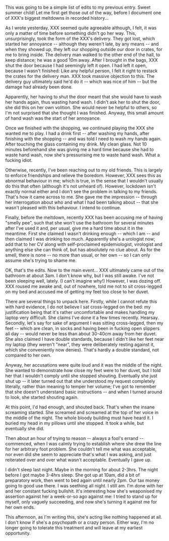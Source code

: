 This was going to be a simple list of edits to my previous entry. Sweet
summer child! Let me first get those out of the way, before I document
one of XXX's biggest meltdowns in recorded history...

As I wrote yesterday, XXX seemed quite agreeable although, I felt, it
was only a matter of time before something didn't go her way. This,
unsurprisingly, took the form of the XXX's delivery. They got lost,
which started her annoyance -- although they weren't late, by any means
-- and when they showed up, they left our shopping outside our door in
crates, for me to bring inside. The delivery man walked to the other end
of the hall, to keep distance; he was a good 10m away. After I brought
in the bags, XXX shut the door because I had seemingly left it open. I
had left it open, because I wasn't finished: Like any helpful person, I
felt it right to restack the crates for the delivery man. XXX took
massive objection to this. The delivery guy ultimately said he'd do it
-- which was nice of him -- but the damage had already been done.

Apparently, her having to shut the door meant that she would have to
wash her hands again, thus wasting hand wash. I didn't ask her to shut
the door, she did this on her own volition. She would never be helpful
to others, so I'm not surprised that she thought I was finished. Anyway,
this small amount of hand wash was the start of her annoyance.

Once we finished with the shopping, we continued playing the XXX she
wanted me to play. I had a drink first -- after washing my hands, after
finishing with the shopping -- and was told I need to wash my hands
again. After touching the glass containing my drink. My clean glass. Not
10 minutes beforehand she was giving me a hard time because she had to
waste hand wash, now she's pressurising me to waste hand wash. What a
fucking idiot.

Otherwise, recently, I've been reaching out to my old friends. This is
largely to enforce friendships and relieve the boredom. However, XXX
sees this as abnormal behaviour in me; which is true, in the sense that
I wouldn't usually do this that often (although it's not unheard of).
However, lockdown isn't exactly normal either and I don't see the
problem in talking to my friends. That's how it came across to me. She
gave me the impression -- through her interrogation about who and what I
had been talking about -- that she wasn't pleased with this behaviour. I
intend to continue.

Finally, before the meltdown, recently XXX has been accusing me of
having "smelly pee", such that she won't use the bathroom for several
minutes after I've used it and, per usual, give me a hard time about it
in the meantime. First she claimed I wasn't drinking enough -- which I
am -- and then claimed I was drinking too much. Apparently she's a
urologist now; add that to her CV along with self-proclaimed
epidemiologist, virologist and anything else she can think of, but has
absolutely no clue about. As for the smell, there is none -- no more
than usual, or her own -- so I can only assume she's trying to shame me.

OK, that's the edits. Now to the main event... XXX ultimately came out
of the bathroom at about 3am. I don't know why, but I was still awake.
I've not been sleeping well, lately. (I can't imagine why!) However, I
was dozing off. XXX roused me awake and, out of nowhere, told me not to
sit cross-legged on my bed and accused me of getting my feet too close
to her duvet.

There are several things to unpack here. Firstly, while I cannot refute
this with hard evidence, I do not believe I sat cross-legged on the bed:
my justification being that it's rather uncomfortable and makes handling
my laptop very difficult. She claims I've done it a few times recently.
Hearsay. Secondly, let's say for sake of argument I was sitting
cross-legged, then my feet -- which are clean, in socks and having been
in fucking open slippers all day -- would never be less than about
30-40cm away from her duvet. She also claimed I have double standards,
because I didn't like her feet near my laptop (they weren't "near", they
were deliberately resting against it, which she conveniently now
denies). That's hardly a double standard, not compared to her own.

Anyway, her accusations were quite loud and it was the middle of the
night. She wanted to demonstrate how close my feet were to her duvet,
but I told her that I wouldn't comply until she stopped shouting.
Eventually she just shut up -- it later turned out that she understood
my request completely literally, rather than meaning to temper her
volume; I've got to remember that she doesn't understand basic
instructions -- and when I turned around to look, she started shouting
again.

At this point, I'd had enough, and shouted back. That's when the insane
screaming started. She screamed and screamed at the top of her voice in
the middle of the night. The whole bloody building must have heard it. I
buried my head in my pillows until she stopped. It took a while, but
eventually she did.

Then about an hour of trying to reason -- always a fool's errand --
commenced, when I was calmly trying to establish where she drew the line
for her arbitrary foot problem. She couldn't tell me what was
acceptable, nor even did she seem to appreciate that's what I was
asking, and just reiterated over and over what wasn't acceptable.
Eventually I gave up.

I didn't sleep last night. Maybe in the morning for about 2-3hrs. The
night before I got maybe 3-4hrs sleep. She got up at 10am, did a bit of
preparatory work, then went to bed again until nearly 2pm. Our tax money
going to good use there. I was seething all night. I still am. I'm done
with her and her constant fucking bullshit. It's interesting how she's
weaponised my assertion against her a week-or-so ago against me: I tried
to stand up for myself, only vaguely succeeding, and now she's turning
it against me for her own ends.

This afternoon, as I'm writing this, she's acting like nothing happened
at all. I don't know if she's a psychopath or a crazy person. Either
way, I'm no longer going to tolerate this treatment and will leave at my
earliest opportunity.
